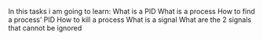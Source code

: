 In this tasks i am going to learn:
What is a PID
What is a process
How to find a process’ PID
How to kill a process
What is a signal
What are the 2 signals that cannot be ignored
